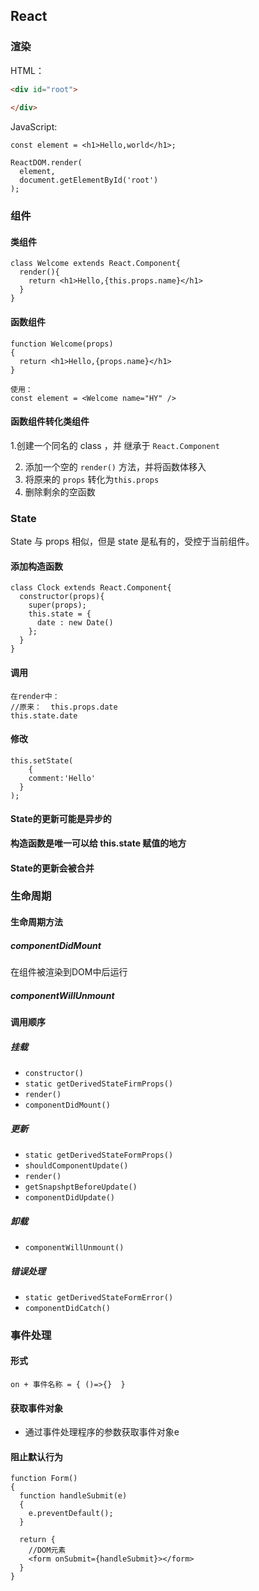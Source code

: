 ## React



### 渲染

HTML：

```html
<div id="root">
  
</div>
```



JavaScript:

```react
const element = <h1>Hello,world</h1>;

ReactDOM.render(
  element,
  document.getElementById('root')
);
```





### 组件

#### 类组件

```react
class Welcome extends React.Component{
  render(){
    return <h1>Hello,{this.props.name}</h1>
  }
}
```



#### 函数组件

```react
function Welcome(props)
{
  return <h1>Hello,{props.name}</h1>
}

使用：
const element = <Welcome name="HY" />

```



#### 函数组件转化类组件

1.创建一个同名的 class ，并 继承于 `React.Component` 

2. 添加一个空的 `render()` 方法，并将函数体移入
3. 将原来的 `props` 转化为`this.props`
4. 删除剩余的空函数





### State

State 与 props 相似，但是 state 是私有的，受控于当前组件。



#### 添加构造函数

```react
class Clock extends React.Component{
  constructor(props){
    super(props);
    this.state = {
      date : new Date()
    };
  }
}
```



#### 调用

```react
在render中：
//原来：  this.props.date
this.state.date
```



#### 修改

```react
this.setState(
	{
    comment:'Hello'
  }
);
```



#### State的更新可能是异步的

**构造函数是唯一可以给 this.state 赋值的地方**



#### State的更新会被合并







### 生命周期

#### 生命周期方法

##### componentDidMount

在组件被渲染到DOM中后运行



##### componentWillUnmount



#### 调用顺序

##### 挂载

+ `constructor()`
+ `static getDerivedStateFirmProps()`
+ `render()`
+ `componentDidMount()`

##### 更新

+ `static getDerivedStateFormProps()`
+ `shouldComponentUpdate()`
+ `render()`
+ `getSnapshptBeforeUpdate()`
+ `componentDidUpdate()`

##### 卸载

+ `componentWillUnmount()`

##### 错误处理

+ `static getDerivedStateFormError()`
+ `componentDidCatch()`





### 事件处理

#### 形式

 `on + 事件名称 = { ()=>{}  }` 

#### 获取事件对象

+ 通过事件处理程序的参数获取事件对象e





#### 阻止默认行为

```react
function Form()
{
  function handleSubmit(e)
  {
    e.preventDefault();
  }
  
  return {
    //DOM元素
    <form onSubmit={handleSubmit}></form>
  }
}
```





















